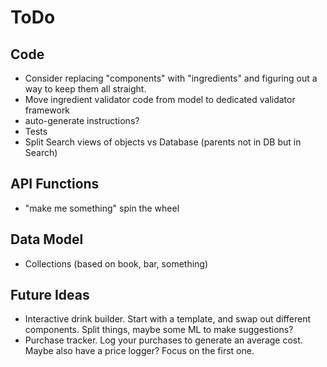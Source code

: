 ToDo
====

Code
----
* Consider replacing "components" with "ingredients" and figuring out a way to 
  keep them all straight.
* Move ingredient validator code from model to dedicated validator framework
* auto-generate instructions?
* Tests
* Split Search views of objects vs Database (parents not in DB but in Search)

API Functions
-------------
* "make me something" spin the wheel

Data Model
----------
* Collections (based on book, bar, something)

Future Ideas
------------
* Interactive drink builder. Start with a template, and swap out different
  components. Split things, maybe some ML to make suggestions?
* Purchase tracker. Log your purchases to generate an average cost. Maybe
  also have a price logger? Focus on the first one.